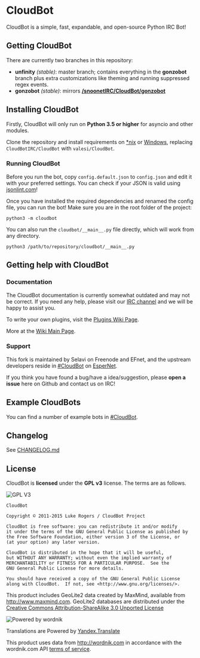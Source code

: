 # CloudBot

CloudBot is a simple, fast, expandable, and open-source Python IRC Bot!

## Getting CloudBot

There are currently two branches in this repository:
 - **unfinity** *(stable)*: master branch; contains everything in the **gonzobot** branch plus extra customizations like theming and running suppressed regex events.
 - **gonzobot** *(stable)*: mirrors **[/snoonetIRC/CloudBot/gonzobot](https://github.com/snoonetIRC/CloudBot)**

## Installing CloudBot

Firstly, CloudBot will only run on **Python 3.5 or higher** for asyncio and other modules.

Clone the repository and install requirements on [*nix](https://github.com/CloudBotIRC/CloudBot/wiki/Installing-on-*nix) or [Windows](https://github.com/CloudBotIRC/CloudBot/wiki/Installing-on-Windows), replacing `CloudBotIRC/CloudBot` with `valesi/CloudBot`.

### Running CloudBot

Before you run the bot, copy `config.default.json` to `config.json` and edit it with your preferred settings. You can check if your JSON is valid using [jsonlint.com](http://jsonlint.com/)!

Once you have installed the required dependencies and renamed the config file, you can run the bot! Make sure you are in the root folder of the project:

```
python3 -m cloudbot
```

You can also run the `cloudbot/__main__.py` file directly, which will work from any directory.
```
python3 /path/to/repository/cloudbot/__main__.py
```

## Getting help with CloudBot

### Documentation

The CloudBot documentation is currently somewhat outdated and may not be correct. If you need any help, please visit our [IRC channel](irc://irc.esper.net/cloudbot) and we will be happy to assist you.

To write your own plugins, visit the [Plugins Wiki Page](https://github.com/CloudBotIRC/CloudBot/wiki/Writing-your-first-command-plugin).

More at the [Wiki Main Page](https://github.com/CloudBotIRC/CloudBot/wiki).

### Support

This fork is maintained by Selavi on Freenode and EFnet, and the upstream developers reside in [#CloudBot](irc://irc.esper.net/cloudbot) on [EsperNet](http://esper.net).

If you think you have found a bug/have a idea/suggestion, please **open a issue** here on Github and contact us on IRC!

## Example CloudBots

You can find a number of example bots in [#CloudBot](irc://irc.esper.net/cloudbot "Connect via IRC to #CloudBot on irc.esper.net").

## Changelog

See [CHANGELOG.md](https://github.com/valesi/CloudBot/blob/master/CHANGELOG.md)

## License

CloudBot is **licensed** under the **GPL v3** license. The terms are as follows.

![GPL V3](https://www.gnu.org/graphics/gplv3-127x51.png)
    
    CloudBot

    Copyright © 2011-2015 Luke Rogers / CloudBot Project

    CloudBot is free software: you can redistribute it and/or modify
    it under the terms of the GNU General Public License as published by
    the Free Software Foundation, either version 3 of the License, or
    (at your option) any later version.

    CloudBot is distributed in the hope that it will be useful,
    but WITHOUT ANY WARRANTY; without even the implied warranty of
    MERCHANTABILITY or FITNESS FOR A PARTICULAR PURPOSE.  See the
    GNU General Public License for more details.

    You should have received a copy of the GNU General Public License
    along with CloudBot.  If not, see <http://www.gnu.org/licenses/>.
    
This product includes GeoLite2 data created by MaxMind, available from
<a href="http://www.maxmind.com">http://www.maxmind.com</a>. GeoLite2 databases are distributed under the [Creative Commons Attribution-ShareAlike 3.0 Unported License](https://creativecommons.org/licenses/by-sa/3.0/)

![Powered by wordnik](https://www.wordnik.com/img/wordnik_badge_a1.png)

Translations are Powered by [Yandex.Translate](https://translate.yandex.com)

This product uses data from <a href="http://wordnik.com">http://wordnik.com</a> in accordance with the wordnik.com API <a href="http://developer.wordnik.com/#!/terms">terms of service</a>.
